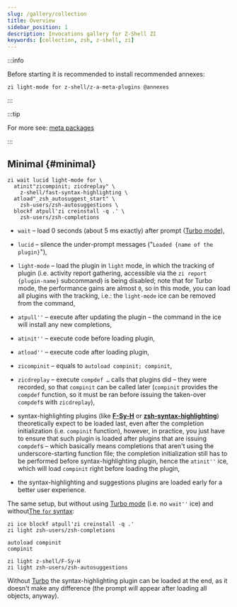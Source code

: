 ```yaml
---
slug: /gallery/collection
title: Overview
sidebar_position: 1
description: Invocations gallery for Z-Shell ZI
keywords: [collection, zsh, z-shell, zi]
---
```


:::info

Before starting it is recommended to install recommended annexes:

```shell
zi light-mode for z-shell/z-a-meta-plugins @annexes
```

:::

:::tip

For more see: [meta packages](../ecosystem/annexes/meta-plugins)

:::

## Minimal {#minimal}

```shell
zi wait lucid light-mode for \
  atinit"zicompinit; zicdreplay" \
    z-shell/fast-syntax-highlighting \
  atload"_zsh_autosuggest_start" \
    zsh-users/zsh-autosuggestions \
  blockf atpull'zi creinstall -q .' \
    zsh-users/zsh-completions
```

- `wait` – load 0 seconds (about 5 ms exactly) after prompt ([Turbo mode](../getting_started/overview#turbo-mode-zsh--53)),
- `lucid` – silence the under-prompt messages ("`Loaded {name of the plugin}`"),
- `light-mode` – load the plugin in `light` mode, in which the tracking of plugin (i.e. activity report gathering, accessible via the `zi report {plugin-name}` subcommand) is being disabled; note that for Turbo mode, the performance gains are almost `0`, so in this mode, you can load all plugins with the tracking, i.e.: the `light-mode` ice can be removed from the command,

- `atpull''` – execute after updating the plugin – the command in the ice will install any new completions,
- `atinit''` – execute code before loading plugin,
- `atload''` – execute code after loading plugin,
- `zicompinit` – equals to `autoload compinit; compinit`,
- `zicdreplay` – execute `compdef …` calls that plugins did – they were recorded, so that `compinit` can be called later (`compinit` provides the `compdef` function, so it must be ran before issuing the taken-over `compdef`s with `zicdreplay`),

- syntax-highlighting plugins (like [**F-Sy-H**](https://github.com/z-shell/F-Sy-H) or [**zsh-syntax-highlighting**](https://github.com/zsh-users/zsh-syntax-highlighting)) theoretically expect to be loaded last, even after the completion initialization (i.e. `compinit` function), however, in practice, you just have to ensure that such plugin is loaded after plugins that are issuing `compdef`s – which basically means completions that aren't using the underscore-starting function file; the completion initialization still has to be performed before syntax-highlighting plugin, hence the `atinit''` ice, which will load `compinit` right before loading the plugin,
- the syntax-highlighting and suggestions plugins are loaded early for a better user experience.

The same setup, but without using [Turbo mode](../getting_started/overview#turbo-mode-zsh--53) (i.e. no `wait''` ice) and without[The `for` syntax](../guides/syntax#the-for-syntax):

```shell
zi ice blockf atpull'zi creinstall -q .'
zi light zsh-users/zsh-completions

autoload compinit
compinit

zi light z-shell/F-Sy-H
zi light zsh-users/zsh-autosuggestions
```

Without [Turbo](../getting_started/overview#turbo-mode-zsh--53) the syntax-highlighting plugin can be loaded at the end, as it doesn't make any difference (the prompt will appear after loading all objects, anyway).
